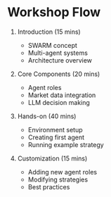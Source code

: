 # Workshop Flow

1. Introduction (15 mins)
   - SWARM concept
   - Multi-agent systems
   - Architecture overview

2. Core Components (20 mins)
   - Agent roles
   - Market data integration
   - LLM decision making

3. Hands-on (40 mins)
   - Environment setup
   - Creating first agent
   - Running example strategy

4. Customization (15 mins)
   - Adding new agent roles
   - Modifying strategies
   - Best practices
